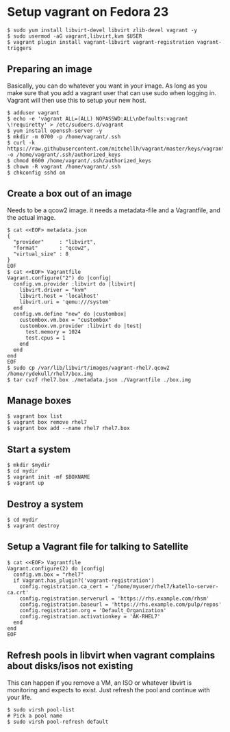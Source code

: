 # Setup vagrant on Fedora 23


```
$ sudo yum install libvirt-devel libvirt zlib-devel vagrant -y
$ sudo usermod -aG vagrant,libvirt,kvm $USER
$ vagrant plugin install vagrant-libvirt vagrant-registration vagrant-triggers

```


## Preparing an image
Basically, you can do whatever you want in your image. As long as you make sure that you add a vagrant user that can use sudo when logging in. Vagrant will then use this to setup your new host.

```
$ adduser vagrant
$ echo -e 'vagrant ALL=(ALL) NOPASSWD:ALL\nDefaults:vagrant \!requiretty' > /etc/sudoers.d/vagrant
$ yum install openssh-server -y
$ mkdir -m 0700 -p /home/vagrant/.ssh
$ curl -k https://raw.githubusercontent.com/mitchellh/vagrant/master/keys/vagrant.pub -o /home/vagrant/.ssh/authorized_keys
$ chmod 0600 /home/vagrant/.ssh/authorized_keys
$ chown -R vagrant /home/vagrant/.ssh
$ chkconfig sshd on
```

## Create a box out of an image
Needs to be a qcow2 image. it needs a metadata-file and a Vagrantfile, and the actual image.

```
$ cat <<EOF> metadata.json 
{
  "provider"     : "libvirt",
  "format"       : "qcow2",
  "virtual_size" : 8
}
EOF
$ cat <<EOF> Vagrantfile
Vagrant.configure("2") do |config|
  config.vm.provider :libvirt do |libvirt|
    libvirt.driver = "kvm"
    libvirt.host = 'localhost'
    libvirt.uri = 'qemu:///system'
  end
  config.vm.define "new" do |custombox|
    custombox.vm.box = "custombox"       
    custombox.vm.provider :libvirt do |test|
      test.memory = 1024
      test.cpus = 1
    end
  end
end
EOF
$ sudo cp /var/lib/libvirt/images/vagrant-rhel7.qcow2 /home/rydekull/rhel7/box.img
$ tar cvzf rhel7.box ./metadata.json ./Vagrantfile ./box.img
```

## Manage boxes

```
$ vagrant box list
$ vagrant box remove rhel7
$ vagrant box add --name rhel7 rhel7.box
```

## Start a system 

```
$ mkdir $mydir
$ cd mydir
$ vagrant init -mf $BOXNAME
$ vagrant up
```

## Destroy a system
```
$ cd mydir
$ vagrant destroy 
```

## Setup a Vagrant file for talking to Satellite
```
$ cat <<EOF> Vagrantfile
Vagrant.configure(2) do |config|
  config.vm.box = "rhel7"
  if Vagrant.has_plugin?('vagrant-registration')
    config.registration.ca_cert = '/home/myuser/rhel7/katello-server-ca.crt'
    config.registration.serverurl = 'https://rhs.example.com/rhsm'
    config.registration.baseurl = 'https://rhs.example.com/pulp/repos'
    config.registration.org = 'Default_Organization'
    config.registration.activationkey = 'AK-RHEL7'
  end
end
EOF
```

## Refresh pools in libvirt when vagrant complains about disks/isos not existing
This can happen if you remove a VM, an ISO or whatever libvirt is monitoring and expects to exist. Just refresh the pool and continue with your life.

```
$ sudo virsh pool-list
# Pick a pool name
$ sudo virsh pool-refresh default
```
